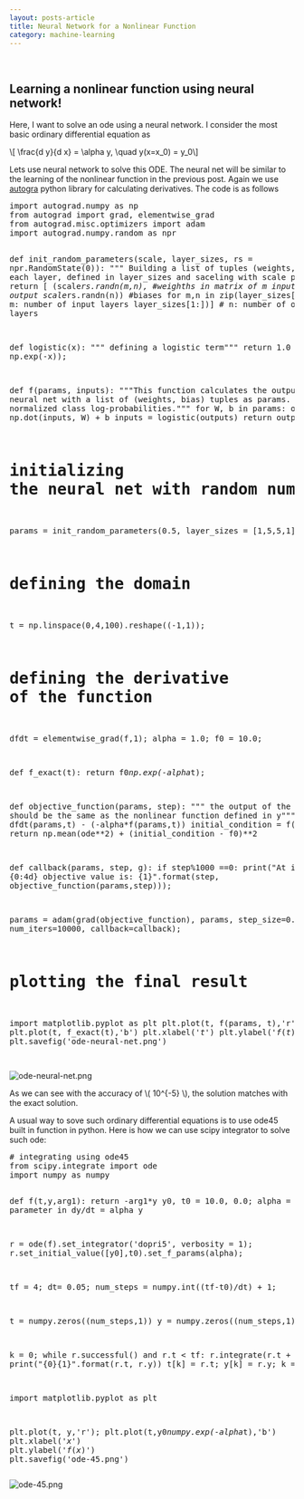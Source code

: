 ```yaml
---
layout: posts-article
title: Neural Network for a Nonlinear Function 
category: machine-learning
---
```


<br>


<h2> Learning a nonlinear function using neural network! </h2>


<p>
Here, I want to solve an ode using a neural network. I consider the
most basic ordinary differential equation as 
</p>

<p>
\[ \frac{d y}{d x} = \alpha y, \quad y(x=x_0) = y_0\]
</p>


<p>
Lets use neural network to solve this ODE. The neural net will be
similar to the learning of the nonlinear function in the previous
post. Again we use <a href="https://github.com/HIPS/autograd">autogra</a> python library for calculating derivatives.
The code is as follows
</p>

<div class="org-src-container">
<pre class="src src-python">import autograd.numpy as np
from autograd import grad, elementwise_grad
from autograd.misc.optimizers import adam
import autograd.numpy.random as npr


def init_random_parameters(scale, layer_sizes, rs = npr.RandomState(0)):
    """ Building a list of tuples (weights, biases)
        For each layer, defined in layer_sizes
        and saceling with scale parameteR"""
    return [ (scale*rs.randn(m,n),  #weighths in matrix of m input and n output
              scale*rs.randn(n))    #biases
             for m,n in zip(layer_sizes[:-1], # m: number of input layers
                            layer_sizes[1:])] # n: number of output layers


def logistic(x):
    """ defining a logistic term"""
    return 1.0 / (1.0 + np.exp(-x));

def f(params, inputs):
    """This function calculates the output of the neural net
        with a list of (weights, bias) tuples as params.
        returns normalized class log-probabilities."""
    for W, b in params:
        outputs = np.dot(inputs, W) + b
        inputs = logistic(outputs)
    return outputs

# initializing the neural net with random numbers
params = init_random_parameters(0.5, layer_sizes = [1,5,5,1]);

# defining the domain
t = np.linspace(0,4,100).reshape((-1,1));

# defining the derivative of the function

dfdt = elementwise_grad(f,1); 
alpha = 1.0;
f0 = 10.0;

def f_exact(t):
    return f0*np.exp(-alpha*t);

def objective_function(params, step):
    """ the output of the function should be the same
        as the nonlinear function defined in y"""
    ode = dfdt(params,t) - (-alpha*f(params,t))
    initial_condition = f(params,0);
    return np.mean(ode**2) + (initial_condition - f0)**2


def callback(params, step, g):
    if step%1000 ==0:
        print("At itteration {0:4d} objective value is: {1}".format(step, objective_function(params,step)));


params = adam(grad(objective_function), params, step_size=0.01, num_iters=10000, callback=callback);


# plotting the final result
import matplotlib.pyplot as plt
plt.plot(t, f(params, t),'r')
plt.plot(t, f_exact(t),'b')
plt.xlabel('$t$')
plt.ylabel('$f(t)$')
plt.savefig('ode-neural-net.png')

</pre>
</div>



<div class="figure">
<p><img src="{{site.baseurl}}/img/machine_learning/ode-neural-net.png" alt="ode-neural-net.png" />
</p>
</div>



<p>
As we can see with the accuracy of \( 10^{-5} \), the solution matches
with the exact solution.
</p>



<p>
A usual way to sove such ordinary differential equations is to use ode45 built in function in python. Here is how we can use scipy integrator to solve such ode: 
</p>

<div class="org-src-container">
<pre class="src src-python"># integrating using ode45
from scipy.integrate import ode
import numpy as numpy

def f(t,y,arg1):
    return -arg1*y
y0, t0 = 10.0, 0.0;
alpha = 1.0; # parameter in dy/dt = alpha y

r = ode(f).set_integrator('dopri5', verbosity = 1);
r.set_initial_value([y0],t0).set_f_params(alpha);

tf = 4;
dt= 0.05;
num_steps = numpy.int((tf-t0)/dt) + 1;


t = numpy.zeros((num_steps,1))
y = numpy.zeros((num_steps,1));


k = 0;
while r.successful() and r.t &lt; tf:
    r.integrate(r.t + dt)
    print("{0}{1}".format(r.t, r.y))
    t[k] = r.t;
    y[k] = r.y;
    k = k+ 1;

import matplotlib.pyplot as plt

plt.plot(t, y,'r');
plt.plot(t,y0*numpy.exp(-alpha*t),'b')
plt.xlabel('$x$')
plt.ylabel('$f(x)$')
plt.savefig('ode-45.png')
</pre>
</div>


<div class="figure">
<p><img src="{{site.baseurl}}/img/machine_learning/ode-45.png" alt="ode-45.png" />
</p>
</div>
